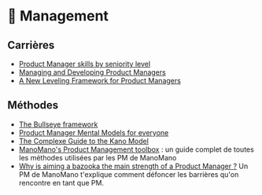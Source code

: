 # 🤝 Management

## Carrières

* [Product Manager skills by seniority level](https://medium.com/agileinsider/product-manager-skills-by-seniority-level-a-deep-breakdown-cd0690f76d10)
* [Managing and Developing Product Managers](https://blackboxofpm.com/managing-and-developing-product-managers-2f9a3963fab6)
* [A New Leveling Framework for Product Managers](https://postlight.com/insights/a-new-leveling-framework-for-product-managers)

## Méthodes

* [The Bullseye framework](https://medium.com/@yegg/the-bullseye-framework-for-getting-traction-ef49d05bfd7e)
* [Product Manager Mental Models for everyone](https://blackboxofpm.com/product-management-mental-models-for-everyone-31e7828cb50b)
* [The Complexe Guide to the Kano Model](https://foldingburritos.com/blog/kano-model)
* [ManoMano's Product Management toolbox](https://medium.com/manomano-tech/manomanos-product-management-toolbox-1e84e06b2e3f) : un guide complet de toutes les méthodes utilisées par les PM de ManoMano
* [Why is aiming a bazooka the main strength of a Product Manager ?](https://medium.com/manomano-tech/why-is-aiming-a-bazooka-the-main-strength-of-a-product-manager-cffcf6727ea8) Un PM de ManoMano t'explique comment défoncer les barrières qu'on rencontre en tant que PM.&#x20;
